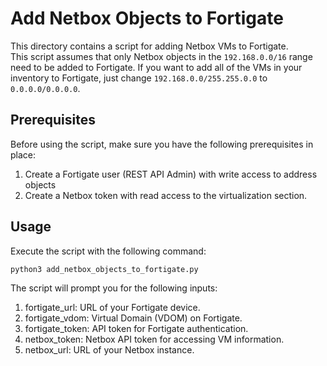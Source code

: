 # Add Netbox Objects to Fortigate

This directory contains a script for adding Netbox VMs to Fortigate.  
This script assumes that only Netbox objects in the `192.168.0.0/16` range need to be added to Fortigate. If you want to add all of the VMs in your inventory to Fortigate, just change `192.168.0.0/255.255.0.0` to `0.0.0.0/0.0.0.0`.

## Prerequisites
Before using the script, make sure you have the following prerequisites in place:  
1. Create a Fortigate user (REST API Admin) with write access to address objects
2. Create a Netbox token with read access to the virtualization section.

## Usage

Execute the script with the following command:   

```bash
python3 add_netbox_objects_to_fortigate.py
```
The script will prompt you for the following inputs:
1. fortigate_url: URL of your Fortigate device.
2. fortigate_vdom: Virtual Domain (VDOM) on Fortigate.
3. fortigate_token: API token for Fortigate authentication.
4. netbox_token: Netbox API token for accessing VM information.
5. netbox_url: URL of your Netbox instance.

